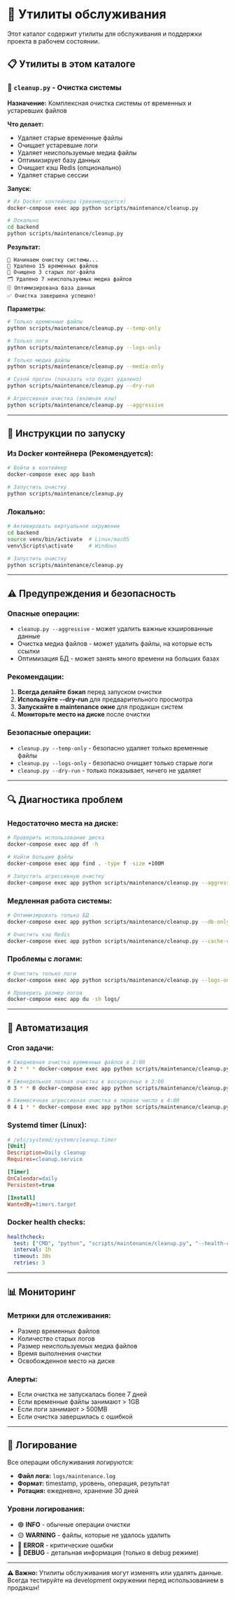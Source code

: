 # 🔧 Утилиты обслуживания

Этот каталог содержит утилиты для обслуживания и поддержки проекта в рабочем состоянии.

## 📋 Утилиты в этом каталоге

### 🧹 `cleanup.py` - Очистка системы
**Назначение:** Комплексная очистка системы от временных и устаревших файлов

**Что делает:**
- Удаляет старые временные файлы
- Очищает устаревшие логи
- Удаляет неиспользуемые медиа файлы
- Оптимизирует базу данных
- Очищает кэш Redis (опционально)
- Удаляет старые сессии

**Запуск:**
```bash
# Из Docker контейнера (рекомендуется)
docker-compose exec app python scripts/maintenance/cleanup.py

# Локально
cd backend
python scripts/maintenance/cleanup.py
```

**Результат:**
```
🧹 Начинаем очистку системы...
📁 Удалено 15 временных файлов
📄 Очищено 3 старых лог-файла
🗂️ Удалено 7 неиспользуемых медиа файлов
🗄️ Оптимизирована база данных
✅ Очистка завершена успешно!
```

**Параметры:**
```bash
# Только временные файлы
python scripts/maintenance/cleanup.py --temp-only

# Только логи
python scripts/maintenance/cleanup.py --logs-only

# Только медиа файлы
python scripts/maintenance/cleanup.py --media-only

# Сухой прогон (показать что будет удалено)
python scripts/maintenance/cleanup.py --dry-run

# Агрессивная очистка (включая кэш)
python scripts/maintenance/cleanup.py --aggressive
```

---

## 🚀 Инструкции по запуску

### Из Docker контейнера (Рекомендуется):
```bash
# Войти в контейнер
docker-compose exec app bash

# Запустить очистку
python scripts/maintenance/cleanup.py
```

### Локально:
```bash
# Активировать виртуальное окружение
cd backend
source venv/bin/activate  # Linux/macOS
venv\Scripts\activate     # Windows

# Запустить очистку
python scripts/maintenance/cleanup.py
```

---

## ⚠️ Предупреждения и безопасность

### Опасные операции:
- `cleanup.py --aggressive` - может удалить важные кэшированные данные
- Очистка медиа файлов - может удалить файлы, на которые есть ссылки
- Оптимизация БД - может занять много времени на больших базах

### Рекомендации:
1. **Всегда делайте бэкап** перед запуском очистки
2. **Используйте --dry-run** для предварительного просмотра
3. **Запускайте в maintenance окне** для продакшн систем
4. **Мониторьте место на диске** после очистки

### Безопасные операции:
- `cleanup.py --temp-only` - безопасно удаляет только временные файлы
- `cleanup.py --logs-only` - безопасно очищает только старые логи
- `cleanup.py --dry-run` - только показывает, ничего не удаляет

---

## 🔍 Диагностика проблем

### Недостаточно места на диске:
```bash
# Проверить использование диска
docker-compose exec app df -h

# Найти большие файлы
docker-compose exec app find . -type f -size +100M

# Запустить агрессивную очистку
docker-compose exec app python scripts/maintenance/cleanup.py --aggressive
```

### Медленная работа системы:
```bash
# Оптимизировать только БД
docker-compose exec app python scripts/maintenance/cleanup.py --db-only

# Очистить кэш Redis
docker-compose exec app python scripts/maintenance/cleanup.py --cache-only
```

### Проблемы с логами:
```bash
# Очистить только логи
docker-compose exec app python scripts/maintenance/cleanup.py --logs-only

# Проверить размер логов
docker-compose exec app du -sh logs/
```

---

## 🔄 Автоматизация

### Cron задачи:
```bash
# Ежедневная очистка временных файлов в 2:00
0 2 * * * docker-compose exec app python scripts/maintenance/cleanup.py --temp-only

# Еженедельная полная очистка в воскресенье в 3:00
0 3 * * 0 docker-compose exec app python scripts/maintenance/cleanup.py

# Ежемесячная агрессивная очистка в первое число в 4:00
0 4 1 * * docker-compose exec app python scripts/maintenance/cleanup.py --aggressive
```

### Systemd timer (Linux):
```ini
# /etc/systemd/system/cleanup.timer
[Unit]
Description=Daily cleanup
Requires=cleanup.service

[Timer]
OnCalendar=daily
Persistent=true

[Install]
WantedBy=timers.target
```

### Docker health checks:
```yaml
healthcheck:
  test: ["CMD", "python", "scripts/maintenance/cleanup.py", "--health-check"]
  interval: 1h
  timeout: 30s
  retries: 3
```

---

## 📊 Мониторинг

### Метрики для отслеживания:
- Размер временных файлов
- Количество старых логов
- Размер неиспользуемых медиа файлов
- Время выполнения очистки
- Освобожденное место на диске

### Алерты:
- Если очистка не запускалась более 7 дней
- Если временные файлы занимают > 1GB
- Если логи занимают > 500MB
- Если очистка завершилась с ошибкой

---

## 📝 Логирование

Все операции обслуживания логируются:
- **Файл лога:** `logs/maintenance.log`
- **Формат:** timestamp, уровень, операция, результат
- **Ротация:** ежедневно, хранение 30 дней

### Уровни логирования:
- 🟢 **INFO** - обычные операции очистки
- 🟡 **WARNING** - файлы, которые не удалось удалить
- 🔴 **ERROR** - критические ошибки
- 🔵 **DEBUG** - детальная информация (только в debug режиме)

---

**⚠️ Важно:** Утилиты обслуживания могут изменять или удалять данные. Всегда тестируйте на development окружении перед использованием в продакшн!
